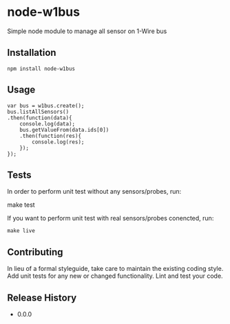 node-w1bus
===============

Simple node module to manage all sensor on 1-Wire bus

## Installation

    npm install node-w1bus

## Usage

    var bus = w1bus.create();
    bus.listAllSensors()
    .then(function(data){
        console.log(data);
        bus.getValueFrom(data.ids[0])
        .then(function(res){
            console.log(res);
        });
    });

## Tests

In order to perform unit test without any sensors/probes, run:

  make test

If you want to perform unit test with real sensors/probes conencted, run:

    make live

## Contributing

In lieu of a formal styleguide, take care to maintain the existing coding style.
Add unit tests for any new or changed functionality. Lint and test your code.

## Release History

* 0.0.0
